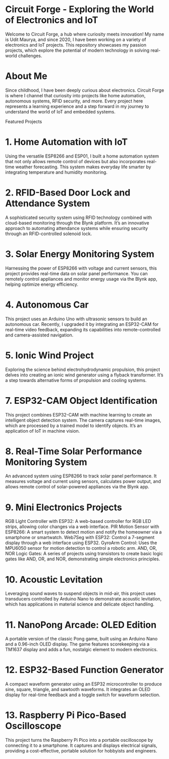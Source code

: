 # Circuit Forge - Exploring the World of Electronics and IoT
Welcome to Circuit Forge, a hub where curiosity meets innovation! My name is Udit Maurya, and since 2020, I have been working on a variety of electronics and IoT projects. This repository showcases my passion projects, which explore the potential of modern technology in solving real-world challenges.

# About Me
Since childhood, I have been deeply curious about electronics. Circuit Forge is where I channel that curiosity into projects like home automation, autonomous systems, RFID security, and more. Every project here represents a learning experience and a step forward in my journey to understand the world of IoT and embedded systems.

Featured Projects
# 1. Home Automation with IoT
Using the versatile ESP8266 and ESP01, I built a home automation system that not only allows remote control of devices but also incorporates real-time weather forecasting. This system makes everyday life smarter by integrating temperature and humidity monitoring.

# 2. RFID-Based Door Lock and Attendance System
A sophisticated security system using RFID technology combined with cloud-based monitoring through the Blynk platform. It’s an innovative approach to automating attendance systems while ensuring security through an RFID-controlled solenoid lock.

# 3. Solar Energy Monitoring System
Harnessing the power of ESP8266 with voltage and current sensors, this project provides real-time data on solar panel performance. You can remotely control appliances and monitor energy usage via the Blynk app, helping optimize energy efficiency.

# 4. Autonomous Car
This project uses an Arduino Uno with ultrasonic sensors to build an autonomous car. Recently, I upgraded it by integrating an ESP32-CAM for real-time video feedback, expanding its capabilities into remote-controlled and camera-assisted navigation.

# 5. Ionic Wind Project
Exploring the science behind electrohydrodynamic propulsion, this project delves into creating an ionic wind generator using a flyback transformer. It’s a step towards alternative forms of propulsion and cooling systems.

# 7. ESP32-CAM Object Identification
This project combines ESP32-CAM with machine learning to create an intelligent object detection system. The camera captures real-time images, which are processed by a trained model to identify objects. It’s an application of IoT in machine vision.

# 8. Real-Time Solar Performance Monitoring System
An advanced system using ESP8266 to track solar panel performance. It measures voltage and current using sensors, calculates power output, and allows remote control of solar-powered appliances via the Blynk app.

# 9. Mini Electronics Projects
RGB Light Controller with ESP32: A web-based controller for RGB LED strips, allowing color changes via a web interface.
PIR Motion Sensor with ESP8266: A smart system to detect motion and notify the homeowner via a smartphone or smartwatch.
Web7Seg with ESP32: Control a 7-segment display through a web interface using ESP32.
GyroArm Control: Uses the MPU6050 sensor for motion detection to control a robotic arm.
AND, OR, NOR Logic Gates: A series of projects using transistors to create basic logic gates like AND, OR, and NOR, demonstrating simple electronics principles.

# 10. Acoustic Levitation
Leveraging sound waves to suspend objects in mid-air, this project uses transducers controlled by Arduino Nano to demonstrate acoustic levitation, which has applications in material science and delicate object handling.

# 11. NanoPong Arcade: OLED Edition
A portable version of the classic Pong game, built using an Arduino Nano and a 0.96-inch OLED display. The game features scorekeeping via a TM1637 display and adds a fun, nostalgic element to modern electronics.

# 12. ESP32-Based Function Generator
A compact waveform generator using an ESP32 microcontroller to produce sine, square, triangle, and sawtooth waveforms. It integrates an OLED display for real-time feedback and a toggle switch for waveform selection.

# 13. Raspberry Pi Pico-Based Oscilloscope
This project turns the Raspberry Pi Pico into a portable oscilloscope by connecting it to a smartphone. It captures and displays electrical signals, providing a cost-effective, portable solution for hobbyists and engineers.

